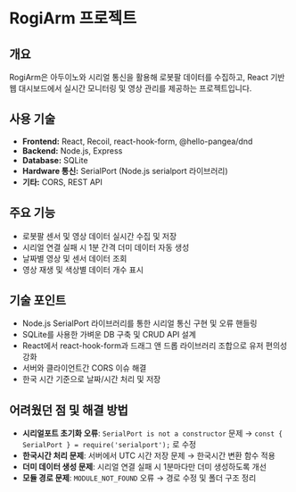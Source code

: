 # RogiArm 프로젝트

## 개요  
RogiArm은 아두이노와 시리얼 통신을 활용해 로봇팔 데이터를 수집하고, React 기반 웹 대시보드에서 실시간 모니터링 및 영상 관리를 제공하는 프로젝트입니다.

## 사용 기술  
- **Frontend:** React, Recoil, react-hook-form, @hello-pangea/dnd  
- **Backend:** Node.js, Express  
- **Database:** SQLite  
- **Hardware 통신:** SerialPort (Node.js serialport 라이브러리)  
- **기타:** CORS, REST API  

## 주요 기능  
- 로봇팔 센서 및 영상 데이터 실시간 수집 및 저장  
- 시리얼 연결 실패 시 1분 간격 더미 데이터 자동 생성  
- 날짜별 영상 및 센서 데이터 조회  
- 영상 재생 및 색상별 데이터 개수 표시  

## 기술 포인트  
- Node.js SerialPort 라이브러리를 통한 시리얼 통신 구현 및 오류 핸들링  
- SQLite를 사용한 가벼운 DB 구축 및 CRUD API 설계  
- React에서 react-hook-form과 드래그 앤 드롭 라이브러리 조합으로 유저 편의성 강화  
- 서버와 클라이언트간 CORS 이슈 해결  
- 한국 시간 기준으로 날짜/시간 처리 및 저장  

## 어려웠던 점 및 해결 방법  
- **시리얼포트 초기화 오류**: `SerialPort is not a constructor` 문제 → `const { SerialPort } = require('serialport');` 로 수정  
- **한국시간 처리 문제**: 서버에서 UTC 시간 저장 문제 → 한국시간 변환 함수 적용  
- **더미 데이터 생성 문제**: 시리얼 연결 실패 시 1분마다만 더미 생성하도록 개선  
- **모듈 경로 문제**: `MODULE_NOT_FOUND` 오류 → 경로 수정 및 폴더 구조 정리